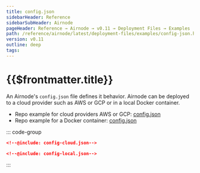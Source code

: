 ```yaml
---
title: config.json
sidebarHeader: Reference
sidebarSubHeader: Airnode
pageHeader: Reference → Airnode → v0.11 → Deployment Files → Examples
path: /reference/airnode/latest/deployment-files/examples/config-json.html
version: v0.11
outline: deep
tags:
---
```


<VersionWarning/>

<PageHeader/>

<SearchHighlight/>

<FlexStartTag/>

# {{$frontmatter.title}}

An Airnode's `config.json` file defines it behavior. Airnode can be deployed to
a cloud provider such as AWS or GCP or in a local Docker container.

- Repo example for cloud providers AWS or GCP:
  [config.json](https://github.com/api3dao/airnode/blob/v0.11/packages/airnode-deployer/config/config.example.json)
- Repo example for a Docker container:
  [config.json](https://github.com/api3dao/airnode/blob/v0.11/packages/airnode-node/config/config.example.json)

::: code-group

```json [Cloud Providers]
<!--@include: config-cloud.json-->
```

```json [Docker Container]
<!--@include: config-local.json-->
```

:::

<FlexEndTag/>
